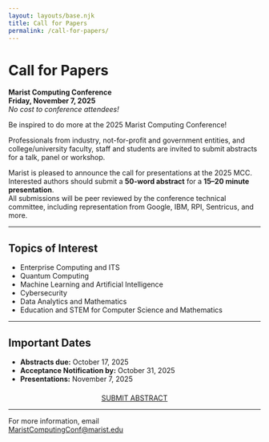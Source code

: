 ```yaml
---
layout: layouts/base.njk
title: Call for Papers
permalink: /call-for-papers/
---
```


# Call for Papers

**Marist Computing Conference**  
**Friday, November 7, 2025**  
*No cost to conference attendees!*

Be inspired to do more at the 2025 Marist Computing Conference!  

Professionals from industry, not-for-profit and government entities, and college/university faculty, staff and students are invited to submit abstracts for a talk, panel or workshop.  

Marist is pleased to announce the call for presentations at the 2025 MCC.  
Interested authors should submit a **50-word abstract** for a **15–20 minute presentation**.  
All submissions will be peer reviewed by the conference technical committee, including representation from Google, IBM, RPI, Sentricus, and more.  

---

## Topics of Interest
- Enterprise Computing and ITS  
- Quantum Computing  
- Machine Learning and Artificial Intelligence  
- Cybersecurity  
- Data Analytics and Mathematics  
- Education and STEM for Computer Science and Mathematics  

---

## Important Dates
- **Abstracts due:** October 17, 2025  
- **Acceptance Notification by:** October 31, 2025  
- **Presentations:** November 7, 2025  

<p style="text-align:center; margin-top:1.5em;">
  <a class="button" href="https://forms.office.com/r/Bw0yh7Qg4S" target="_blank" rel="noopener">SUBMIT ABSTRACT</a>
</p>

---

For more information, email  
[MaristComputingConf@marist.edu](mailto:MaristComputingConf@marist.edu)
